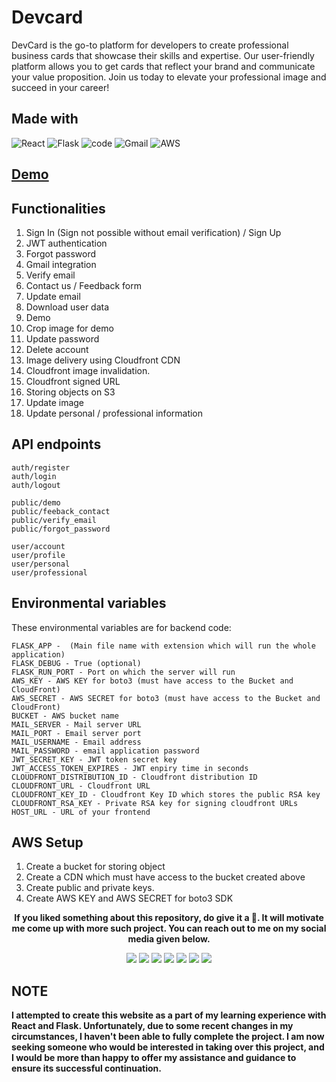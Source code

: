 # Devcard
DevCard is the go-to platform for developers to create professional business cards that showcase their skills and expertise. Our user-friendly platform allows you to get cards that reflect your brand and communicate your value proposition. Join us today to elevate your professional image and succeed in your career!

## Made with
![React](https://img.shields.io/badge/react-%2320232a.svg?style=for-the-badge&logo=react&logoColor=%2361DAFB)
![Flask](https://img.shields.io/badge/flask-%23000.svg?style=for-the-badge&logo=flask&logoColor=white)
![code](https://img.shields.io/badge/Visual_Studio_Code-0078D4?style=for-the-badge&logo=visual%20studio%20code&logoColor=white)
![Gmail](https://img.shields.io/badge/Gmail-D14836?style=for-the-badge&logo=gmail&logoColor=white)
![AWS](https://img.shields.io/badge/AWS-%23FF9900.svg?style=for-the-badge&logo=amazon-aws&logoColor=white)

## [Demo](http://localhost:3000/about)

## Functionalities
1. Sign In (Sign not possible without email verification) / Sign Up
2. JWT authentication
3. Forgot password
4. Gmail integration
5. Verify email
6. Contact us / Feedback form
7. Update email
8. Download user data
9. Demo
10. Crop image for demo
11. Update password
12. Delete account
13. Image delivery using Cloudfront CDN
14. Cloudfront image invalidation.
15. Cloudfront signed URL
16. Storing objects on S3
17. Update image
18. Update personal / professional information

## API endpoints
```
auth/register
auth/login
auth/logout

public/demo
public/feeback_contact
public/verify_email
public/forgot_password

user/account
user/profile
user/personal
user/professional
```

## Environmental variables
These environmental variables are for backend code:
```
FLASK_APP -  (Main file name with extension which will run the whole application)
FLASK_DEBUG - True (optional)
FLASK_RUN_PORT - Port on which the server will run
AWS_KEY - AWS KEY for boto3 (must have access to the Bucket and CloudFront)
AWS_SECRET - AWS SECRET for boto3 (must have access to the Bucket and CloudFront)
BUCKET - AWS bucket name
MAIL_SERVER - Mail server URL
MAIL_PORT - Email server port
MAIL_USERNAME - Email address
MAIL_PASSWORD - email application password
JWT_SECRET_KEY - JWT token secret key
JWT_ACCESS_TOKEN_EXPIRES - JWT enpiry time in seconds
CLOUDFRONT_DISTRIBUTION_ID - Cloudfront distribution ID
CLOUDFRONT_URL - Cloudfront URL
CLOUDFRONT_KEY_ID - Cloudfront Key ID which stores the public RSA key
CLOUDFRONT_RSA_KEY - Private RSA key for signing cloudfront URLs 
HOST_URL - URL of your frontend
```

## AWS Setup
1. Create a bucket for storing object
2. Create a CDN which must have access to the bucket created above
3. Create public and private keys.
4. Create AWS KEY and AWS SECRET for boto3 SDK

   
<p align="center" style="text"><strong>If you liked something about this repository, do give it a 🌟. It will motivate me come up with more such project. You can reach out to me on my social media given below.</strong></p>

<p align="center">
 <a href="https://twitter.com/aps08__"><img src="https://img.shields.io/badge/Twitter-1DA1F2?style=for-the-badge&logo=twitter&logoColor=white"></a>
 <a href="https://medium.com/@aps08"><img src="https://img.shields.io/badge/Medium-12100E?style=for-the-badge&logo=medium&logoColor=white"></a>
 <a href="https://www.linkedin.com/in/aps08"><img src="https://img.shields.io/badge/LinkedIn-0077B5?style=for-the-badge&logo=linkedin&logoColor=white"></a>
 <a href="https://github.com/aps08"><img src="https://img.shields.io/badge/GitHub-100000?style=for-the-badge&logo=github&logoColor=white"></a>
 <a href="https://www.youtube.com/channel/UC8biJQnoqm1s2FZ8LK90baA"><img src="https://img.shields.io/badge/YouTube-FF0000?style=for-the-badge&logo=youtube&logoColor=white"></a>
 <a href="mailto:anoopprsingh@gmail.com"><img src="https://img.shields.io/badge/Gmail-D14836?style=for-the-badge&logo=gmail&logoColor=white"></a>
 <a href="https://t.me/aps080"><img src="https://img.shields.io/badge/Telegram-2CA5E0?style=for-the-badge&logo=telegram&logoColor=white"></a>
</p>

## NOTE
**I attempted to create this website as a part of my learning experience with React and Flask. Unfortunately, due to some recent changes in my circumstances, I haven't been able to fully complete the project. I am now seeking someone who would be interested in taking over this project, and I would be more than happy to offer my assistance and guidance to ensure its successful continuation.**
